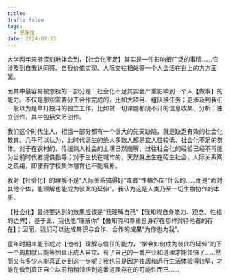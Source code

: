```yaml
---
title: 
draft: false
tags:
  - 思脉弦
date: 2024-07-23
---
```

大学两年来挺深刻地体会到，【社会化不足】其实是一件影响很广泛的事情……它涉及到自我认同感、自我价值实现、人际交往相处等一个人会活在世上的方方面面。


而其中最容易被忽视的一部分是：社会化不足其实会严重影响到一个人【做事】的能力。不仅是那些需要分工合作完成的，比如大项目、组队接任务；更涉及到我们一般以为是单打独斗的独立工作，比如做一切课题都绕不开的信息收集、分析；独立创作，其中包括文艺创作。


我们这个时代生人，相当一部分都有一个很大的先天缺陷，就是缺乏有效的社会化教育。几乎可以认为，此时代诞生的绝大多数人都是宜人性较低、社会化不足的群体。对于在农村的，传统熟人社会的土壤已然崩解，过往社会化的经验已经不再能为当前时代者提供指导；对于生长在城市的，天然就出生在陌生社会，人际关系网之疏络，即使有学校集体培育也不能填补。

我对【社会化】的理解不是“人际关系搞得好”或者“性格外向”什么的……而是“面对其他个体，能理解也能成为彼此的延伸”。我认为这是人类乃至一切生物协作的本质。

【社会化】最终要达到的效果应该是“我理解自己”【我知晓自身能力、观念、性格的边界】，基于此，我也能“理解你”【像知晓和尊重自身存在那样对待他者的存在】；因而，我们可以达成共识与合作、合作的成果“为你也为我”。

童年时期未能形成对【他者】理解与信任的能力，“学会如何成为彼此的延伸”的下一个周期就只能等到真正成人自立、有了自己的一番产业和道理才能领悟了……然而又有多少人能真正走到这一步呢？我也只是因为独居和远行生活体验得较早，才能在做到真正自立以前稍稍领悟到这番道理存在的可能性而已……